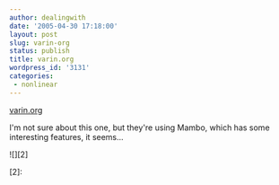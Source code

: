 ```yaml
---
author: dealingwith
date: '2005-04-30 17:18:00'
layout: post
slug: varin-org
status: publish
title: varin.org
wordpress_id: '3131'
categories:
 - nonlinear
---
```


[varin.org][1]


I'm not sure about this one, but they're using Mambo, which has some
interesting features, it seems...

![][2]

   [1]: http://www.varin.org

   [2]:


